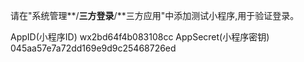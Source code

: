 请在"系统管理**/**三方登录**/**三方应用"中添加测试小程序,用于验证登录。

AppID(小程序ID) wx2bd64f4b083108cc 
AppSecret(小程序密钥)  045aa57e7a72dd169e9d9c25468726ed
